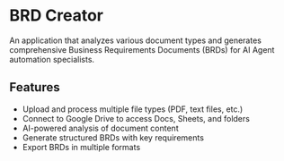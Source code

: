 # BRD Creator

An application that analyzes various document types and generates comprehensive Business Requirements Documents (BRDs) for AI Agent automation specialists.

## Features

- Upload and process multiple file types (PDF, text files, etc.)
- Connect to Google Drive to access Docs, Sheets, and folders
- AI-powered analysis of document content
- Generate structured BRDs with key requirements
- Export BRDs in multiple formats